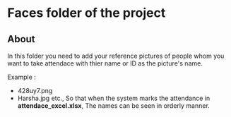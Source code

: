 # Faces folder of the project

## About

In this folder you need to add your reference pictures of people whom you want to take attendace with thier name or ID as the picture's name. 

Example : 
  - 428uy7.png
  - Harsha.jpg 
 etc., So that when the system marks the attendance in **attendace_excel.xlsx**, The names can be seen in orderly manner. 
